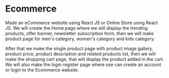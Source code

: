 # Ecommerce

Made an eCommerce website using React JS or Online Store using React JS. We will create the Home page where we will display the trending products, offer banner, newsletter subscription form, then we will make product page for men's category, women's category and kids category.

After that we make the single product page with product image gallery, product price, product description and related products list, then we will make the shopping cart page, that will display the product added in the cart. We will also make the login register page where use can create an account or login to the Ecommerce website.
